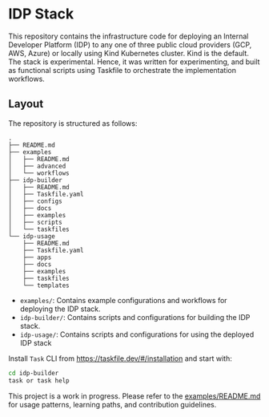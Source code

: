 # IDP Stack

This repository contains the infrastructure code for deploying an Internal Developer Platform (IDP) to any one of three public cloud providers (GCP, AWS, Azure) or locally using Kind Kubernetes cluster. Kind is the default. The stack is experimental. Hence, it was written for experimenting, and built as functional scripts using Taskfile to orchestrate the implementation workflows.

## Layout

The repository is structured as follows:

```
.
├── README.md
├── examples
│   ├── README.md
│   ├── advanced
│   └── workflows
├── idp-builder
│   ├── README.md
│   ├── Taskfile.yaml
│   ├── configs
│   ├── docs
│   ├── examples
│   ├── scripts
│   └── taskfiles
└── idp-usage
    ├── README.md
    ├── Taskfile.yaml
    ├── apps
    ├── docs
    ├── examples
    ├── taskfiles
    └── templates
```

- `examples/`: Contains example configurations and workflows for deploying the IDP stack.
- `idp-builder/`: Contains scripts and configurations for building the IDP stack.
- `idp-usage/`: Contains scripts and configurations for using the deployed IDP stack

Install `Task` CLI from https://taskfile.dev/#/installation and start with:

```bash
cd idp-builder
task or task help
```

This project is a work in progress. Please refer to the [examples/README.md](examples/README.md) for usage patterns, learning paths, and contribution guidelines.

